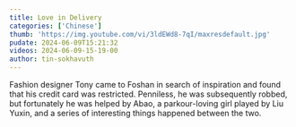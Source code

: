 ```yaml
---
title: Love in Delivery
categories: ['Chinese']
thumb: 'https://img.youtube.com/vi/3ldEWd8-7qI/maxresdefault.jpg'
pudate: 2024-06-09T15:21:32
videos: 2024-06-09-15-19-00
author: tin-sokhavuth
---
```

Fashion designer Tony came to Foshan in search of inspiration and found that his credit card was restricted. Penniless, he was subsequently robbed, but fortunately he was helped by Abao, a parkour-loving girl played by Liu Yuxin, and a series of interesting things happened between the two.